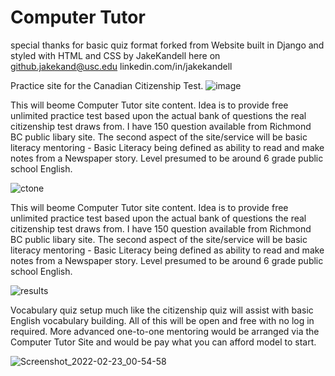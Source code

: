 # Computer Tutor
special thanks for basic quiz format
forked from Website built in Django and styled with HTML and CSS
by JakeKandell here on github.jakekand@usc.edu linkedin.com/in/jakekandell

Practice site for the Canadian Citizenship Test. 
![image](https://user-images.githubusercontent.com/33843929/156239162-68e6a120-eb25-445b-8ae3-2b4a34db3557.png)


This will beome Computer Tutor site content. Idea is to provide free unlimited practice test based upon the actual bank of questions the real citizenship test draws from. I have 150 question available from Richmond BC public libary site. The second aspect of the site/service will be basic literacy mentoring - Basic Literacy being defined as ability to read and make notes from a Newspaper story. Level presumed to be around 6 grade public school English.

![ctone](https://user-images.githubusercontent.com/33843929/155831005-23931904-59e7-4aaa-bffa-9212b2cff71c.png)

This will beome Computer Tutor site content.  Idea is to provide free unlimited practice test based upon the actual bank of questions the real citizenship test draws from.  I have 150 question available from Richmond BC public libary site. The second aspect of the site/service will be basic literacy mentoring - Basic Literacy being defined as ability to read and make notes from a Newspaper story.  Level presumed to be around 6 grade public school English. 

![results](https://user-images.githubusercontent.com/33843929/154970075-b0f9493a-1e62-40bc-8721-cef4f24b2bd9.png)

Vocabulary quiz setup much like the citizenship quiz will assist with basic English vocabulary building.  All of this will be open and free with no log in required.  More advanced one-to-one mentoring would be arranged via the Computer Tutor Site and would be pay what you can afford model to start.


![Screenshot_2022-02-23_00-54-58](https://user-images.githubusercontent.com/33843929/155268370-508a1a24-f9b2-477d-a12c-c7ac8bbfb850.png)
